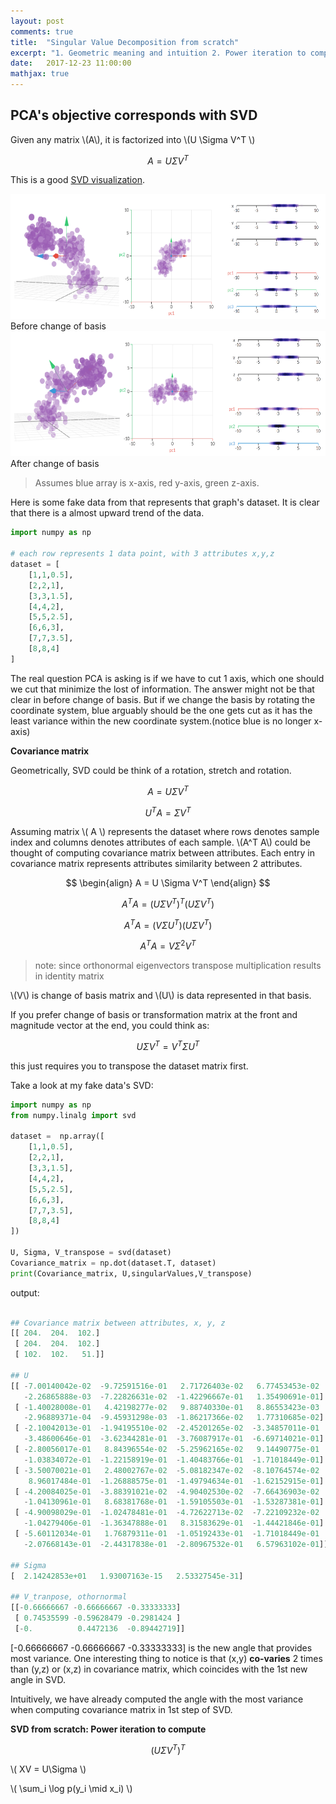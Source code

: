 ```yaml
---
layout: post
comments: true
title:  "Singular Value Decomposition from scratch"
excerpt: "1. Geometric meaning and intuition 2. Power iteration to compute "
date:   2017-12-23 11:00:00
mathjax: true
---
```




## PCA's objective corresponds with SVD

Given any matrix \\(A\\), it is factorized into \\(U \Sigma V^T \\) 

$$ A = U \Sigma V^T $$



This is a good [SVD visualization](http://setosa.io/ev/principal-component-analysis/).

<div class="imgcap">
<img src="/assets/svd/before_change_of_basis.png" height="200">
<div class="thecap">Before change of basis



<img src="/assets/svd/after_change_of_basis.png" height="200">
<div class="thecap">After change of basis
</div>
</div>
</div>

> Assumes blue array is x-axis, red y-axis, green z-axis.

Here is some fake data from that represents that graph's dataset. It is clear that there is a almost upward trend of the data.



```python
import numpy as np

# each row represents 1 data point, with 3 attributes x,y,z
dataset = [
	[1,1,0.5],
	[2,2,1],
	[3,3,1.5],
	[4,4,2],
	[5,5,2.5],
	[6,6,3],
	[7,7,3.5],
	[8,8,4]
]
```


The real question PCA is asking is if we have to cut 1 axis, which one should we cut that minimize the lost of information. The answer might not be that clear in before change of basis. But if we change the basis by rotating the coordinate system, blue arguably should be the one gets cut as it has the least variance within the new coordinate system.(notice blue is no longer x-axis)



**Covariance matrix**

Geometrically, SVD could be think of a rotation, stretch and rotation. 

$$ A = U \Sigma V^T $$

$$ U^T A = \Sigma V^T $$




Assuming matrix \\( A \\) represents the dataset where rows denotes sample index and columns denotes attributes of each sample. \\(A^T A\\) could be thought of computing covariance matrix between attributes. Each entry in covariance matrix represents attributes similarity between 2 attributes.



$$ 
\begin{align}
A = U \Sigma V^T 
\end{align}
$$

$$ A^T A = {(U\Sigma V^T)}^T (U \Sigma V^T) $$

$$ A^T A = {(V\Sigma U^T)} (U \Sigma V^T) $$

$$ A^T A = V {\Sigma}^2 V^T $$ 

> note: since orthonormal eigenvectors transpose multiplication results in identity matrix


\\(V\\) is change of basis matrix and \\(U\\) is data represented in that basis.

If you prefer change of basis or transformation matrix at the front and magnitude vector at the end, you could think as:

$$ U\Sigma V^T = {V^T \Sigma U}^T $$

this just requires you to transpose the dataset matrix first.


Take a look at my fake data's SVD:

```python
import numpy as np
from numpy.linalg import svd

dataset =  np.array([
	[1,1,0.5],
	[2,2,1],
	[3,3,1.5],
	[4,4,2],
	[5,5,2.5],
	[6,6,3],
	[7,7,3.5],
	[8,8,4]
])

U, Sigma, V_transpose = svd(dataset)
Covariance_matrix = np.dot(dataset.T, dataset)
print(Covariance_matrix, U,singularValues,V_transpose)
```

output:
```python

## Covariance matrix between attributes, x, y, z
[[ 204.  204.  102.]
 [ 204.  204.  102.]
 [ 102.  102.   51.]]

## U
[[ -7.00140042e-02  -9.72591516e-01   2.71726403e-02   6.77453453e-02
   -2.26865888e-03  -7.22826631e-02  -1.42296667e-01   1.35490691e-01]
 [ -1.40028008e-01   4.42198277e-02   9.88740330e-01   8.86553423e-03
   -2.96889371e-04  -9.45931298e-03  -1.86217366e-02   1.77310685e-02]
 [ -2.10042013e-01  -1.94195510e-02  -2.45201265e-02  -3.34857011e-01
   -3.48600646e-01  -3.62344281e-01  -3.76087917e-01  -6.69714021e-01]
 [ -2.80056017e-01   8.84396554e-02  -5.25962165e-02   9.14490775e-01
   -1.03834072e-01  -1.22158919e-01  -1.40483766e-01  -1.71018449e-01]
 [ -3.50070021e-01   2.48002767e-02  -5.08182347e-02  -8.10764574e-02
    8.96017484e-01  -1.26888575e-01  -1.49794634e-01  -1.62152915e-01]
 [ -4.20084025e-01  -3.88391021e-02  -4.90402530e-02  -7.66436903e-02
   -1.04130961e-01   8.68381768e-01  -1.59105503e-01  -1.53287381e-01]
 [ -4.90098029e-01  -1.02478481e-01  -4.72622713e-02  -7.22109232e-02
   -1.04279406e-01  -1.36347888e-01   8.31583629e-01  -1.44421846e-01]
 [ -5.60112034e-01   1.76879311e-01  -1.05192433e-01  -1.71018449e-01
   -2.07668143e-01  -2.44317838e-01  -2.80967532e-01   6.57963102e-01]]

## Sigma
[  2.14242853e+01   1.93007163e-15   2.53327545e-31]

## V_tranpose, othornormal 
[[-0.66666667 -0.66666667 -0.33333333]
 [ 0.74535599 -0.59628479 -0.2981424 ]
 [-0.          0.4472136  -0.89442719]]

```
[-0.66666667 -0.66666667 -0.33333333] is the new angle that provides most variance. One interesting thing to notice is that (x,y) **co-varies** 2 times than (y,z) or (x,z) in covariance matrix, which coincides with the 1st new angle in SVD.

Intuitively, we have already computed the angle with the most variance when computing covariance matrix in 1st step of SVD.


**SVD from scratch: Power iteration to compute**


$$ (U\Sigma V^T)^T $$





\\( XV = U\Sigma \\)

\\( \sum\_i \log p(y\_i \mid x\_i) \\)